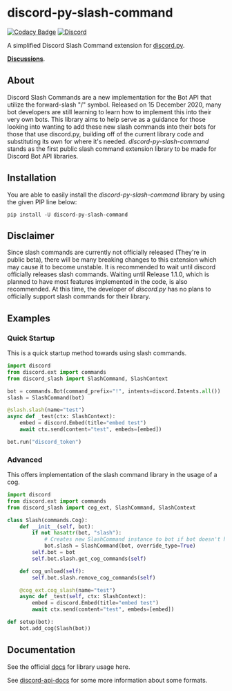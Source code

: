# discord-py-slash-command

[![Codacy Badge](https://api.codacy.com/project/badge/Grade/224bdbe58f8f43f28a093a33a7546456)](https://app.codacy.com/gh/eunwoo1104/discord-py-slash-command?utm_source=github.com&utm_medium=referral&utm_content=eunwoo1104/discord-py-slash-command&utm_campaign=Badge_Grade_Settings)
<a href="https://discord.gg/KkgMBVuEkx"> <img alt="Discord" src="https://img.shields.io/discord/789032594456576001" /> </a>

A simplified Discord Slash Command extension for [discord.py](https://github.com/Rapptz/discord.py).

[**Discussions**](https://github.com/eunwoo1104/discord-py-slash-command/discussions).

## About
Discord Slash Commands are a new implementation for the Bot API that utilize the forward-slash "/" symbol.
Released on 15 December 2020, many bot developers are still learning to learn how to implement this into
their very own bots. This library aims to help serve as a guidance for those looking into wanting to add
these new slash commands into their bots for those that use discord.py, building off of the current library
code and substituting its own for where it's needed. *discord-py-slash-command* stands as the first public
slash command extension library to be made for Discord Bot API libraries.

## Installation
You are able to easily install the *discord-py-slash-command* library by using the given PIP line below:

`pip install -U discord-py-slash-command`

## Disclaimer
Since slash commands are currently not officially released (They're in public beta), there will be many breaking
changes to this extension which may cause it to become unstable. It is recommended to wait until discord officially
releases slash commands. Waiting until Release 1.1.0, which is planned to have most features implemented in the code, is also recommended.
At this time, the developer of *discord.py* has no plans to officially support slash commands for their library.

## Examples
### Quick Startup
This is a quick startup method towards using slash commands.
```py
import discord
from discord.ext import commands
from discord_slash import SlashCommand, SlashContext

bot = commands.Bot(command_prefix="!", intents=discord.Intents.all())
slash = SlashCommand(bot)

@slash.slash(name="test")
async def _test(ctx: SlashContext):
    embed = discord.Embed(title="embed test")
    await ctx.send(content="test", embeds=[embed])

bot.run("discord_token")
```

### Advanced
This offers implementation of the slash command library in the usage of a cog.
```py
import discord
from discord.ext import commands
from discord_slash import cog_ext, SlashCommand, SlashContext

class Slash(commands.Cog):
    def __init__(self, bot):
        if not hasattr(bot, "slash"):
            # Creates new SlashCommand instance to bot if bot doesn't have.
            bot.slash = SlashCommand(bot, override_type=True)
        self.bot = bot
        self.bot.slash.get_cog_commands(self)

    def cog_unload(self):
        self.bot.slash.remove_cog_commands(self)

    @cog_ext.cog_slash(name="test")
    async def _test(self, ctx: SlashContext):
        embed = discord.Embed(title="embed test")
        await ctx.send(content="test", embeds=[embed])

def setup(bot):
    bot.add_cog(Slash(bot))
```

## Documentation
See the official [docs](https://discord-py-slash-command.readthedocs.io/en/latest/) for library usage here.

See [discord-api-docs](https://discord.com/developers/docs/interactions/slash-commands) for some more information
about some formats.
